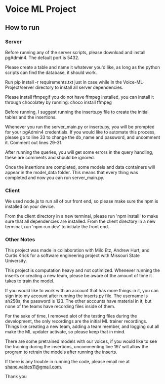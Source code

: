 # Voice ML Project
## How to run
### Server
Before running any of the server scripts, please download and install pgAdmin4.
The default port is 5432.

Please create a table and name it whatever you'd like, as long as the python scripts can
find the database, it should work.

Run pip install -r requirements.txt just in case while in the Voice-ML-Project/server directory to install 
all server dependencies.

Please install ffmpegif you do not have ffmpeg installed, you can install it through chocolatey by running:
choco install ffmpeg

Before running, I suggest running the inserts.py file to create the initial tables and the insertions.

Whenever you run the server_main.py or inserts.py, you will be prompted for your pgAdmin4 credentials.
If you would like to automate this process, please go to line 33 to change the db_name and password, and uncomment it. Comment out lines 29-31.

After running the queries, you will get some errors in the query handling, these are comments and should be ignored.

Once the insertions are completed, some models and data containers will appear in the model_data folder. This
means that every thing was completed and now you can run server_main.py.

### Client
We used node.js to run all of our front end, so please make sure the npm is installed on your device.

From the client directory in a new terminal, please run 'npm install' to make sure that all dependencies are installed.
From the client directory in a new terminal, run 'npm run dev' to initiate the front end.

### Other Notes
This project was made in collaboration with Milo Etz, Andrew Hurt, and Curtis Krick for a software engineering project
with Missouri State University.

This project is computation heavy and not optimized. Whenever running the inserts or creating a new team,
please be aware of the amount of time it takes to train the model.

If you would like to work with an account that has more things in it, you can sign into my account
after running the inserts.py file. The username is ah258s, the password is 123. The other accounts
have material in it, but none of the teams have recording files inside of them.

For the sake of time, I removed alot of the testing files during the development, the only recordings
are the initial ML trainer recordings. Things like creating a new team, adding a team member, and logging
out all make the ML updater activate, so please keep that in mind.

There are some pretrained models with our voices, if you would like to see the training during the insertions,
uncommenting line 197 will allow the program to retrain the models after running the inserts.

If there is any trouble in running the code, please email me at shane.valdes11@gmail.com.

Thank you